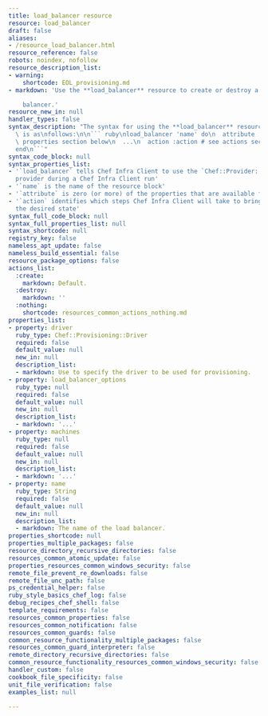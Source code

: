 ```yaml
---
title: load_balancer resource
resource: load_balancer
draft: false
aliases:
- /resource_load_balancer.html
resource_reference: false
robots: noindex, nofollow
resource_description_list:
- warning:
    shortcode: EOL_provisioning.md
- markdown: 'Use the **load_balancer** resource to create or destroy a load

    balancer.'
resource_new_in: null
handler_types: false
syntax_description: "The syntax for using the **load_balancer** resource in a recipe\
  \ is as\nfollows:\n\n``` ruby\nload_balancer 'name' do\n  attribute 'value' # see\
  \ properties section below\n  ...\n  action :action # see actions section below\n\
  end\n```"
syntax_code_block: null
syntax_properties_list:
- '`load_balancer` tells Chef Infra Client to use the `Chef::Provider::LoadBalancer`
  provider during a Chef Infra Client run'
- '`name` is the name of the resource block'
- '`attribute` is zero (or more) of the properties that are available for this resource'
- '`action` identifies which steps Chef Infra Client will take to bring the node into
  the desired state'
syntax_full_code_block: null
syntax_full_properties_list: null
syntax_shortcode: null
registry_key: false
nameless_apt_update: false
nameless_build_essential: false
resource_package_options: false
actions_list:
  :create:
    markdown: Default.
  :destroy:
    markdown: ''
  :nothing:
    shortcode: resources_common_actions_nothing.md
properties_list:
- property: driver
  ruby_type: Chef::Provisioning::Driver
  required: false
  default_value: null
  new_in: null
  description_list:
  - markdown: Use to specify the driver to be used for provisioning.
- property: load_balancer_options
  ruby_type: null
  required: false
  default_value: null
  new_in: null
  description_list:
  - markdown: '...'
- property: machines
  ruby_type: null
  required: false
  default_value: null
  new_in: null
  description_list:
  - markdown: '...'
- property: name
  ruby_type: String
  required: false
  default_value: null
  new_in: null
  description_list:
  - markdown: The name of the load balancer.
properties_shortcode: null
properties_multiple_packages: false
resource_directory_recursive_directories: false
resources_common_atomic_update: false
properties_resources_common_windows_security: false
remote_file_prevent_re_downloads: false
remote_file_unc_path: false
ps_credential_helper: false
ruby_style_basics_chef_log: false
debug_recipes_chef_shell: false
template_requirements: false
resources_common_properties: false
resources_common_notification: false
resources_common_guards: false
common_resource_functionality_multiple_packages: false
resources_common_guard_interpreter: false
remote_directory_recursive_directories: false
common_resource_functionality_resources_common_windows_security: false
handler_custom: false
cookbook_file_specificity: false
unit_file_verification: false
examples_list: null

---
```

